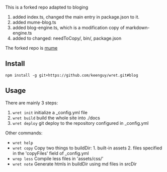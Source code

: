 This is a forked repo adapted to bloging 
1. added index.ts, changed the main entry in package.json to it.
1. added mume-blog.ts
2. added blog-engine.ts, which is a modification copy of markdown-engine.ts
3. added to changed: needToCopy/, bin/, package.json

The forked repo is [mume](https://github.com/shd101wyy/mume)

## Install
`npm install -g git+https://github.com/keenguy/wret.git#blog`

## Usage
There are mainly 3 steps:
1. `wret init`   initialize a _config.yml file
2. `wret build`  build the whole site into ./docs
3. `wret deploy` git deploy to the repository configured in _config.yml

Other commands:
* `wret help`
* `wret copy`   Copy two things to buildDir: 1. built-in assets  2. files specified in the 'copyFiles' field of _config.yml
* `wrep less`   Compile less files in 'assets/css/'
* `wret note`   Generate htmls in buildDir using md files in srcDir





